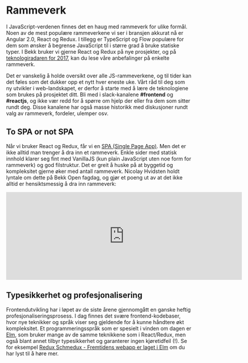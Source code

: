 # Rammeverk

I JavaScript-verdenen finnes det en haug med rammeverk for ulike formål. Noen av de mest populære rammeverkene vi ser i bransjen akkurat nå er Angular 2.0, React og Redux. I tillegg er TypeScript og Flow populære for dem som ønsker å begrense JavaScript til i større grad å bruke statiske typer. I Bekk bruker vi gjerne React og Redux på nye prosjekter, og på [teknologiradaren for 2017](https://radar.bekk.no/tech2017/frontend-og-mobil), kan du lese våre anbefalinger på enkelte rammeverk.

Det er vanskelig å holde oversikt over alle JS-rammeverkene, og til tider kan det føles som det dukker opp et nytt hver eneste uke. Vårt råd til deg som ny utvikler i web-landskapet, er derfor å starte med å lære de teknologiene som brukes på prosjektet ditt. Bli med i slack-kanalene **#frontend** og **#reactjs**, og ikke vær redd for å spørre om hjelp der eller fra dem som sitter rundt deg. Disse kanalene har også masse historikk med diskusjoner rundt valg av rammeverk, fordeler, ulemper osv.

## To SPA or not SPA

Når vi bruker React og Redux, får vi en [SPA (Single Page App)](https://en.wikipedia.org/wiki/Single-page_application). Men det er ikke alltid man trenger å dra inn et rammeverk. Enkle sider med statisk innhold klarer seg fint med VanillaJS (kun plain JavaScript uten noe form for rammeverk) og god filstruktur. Det er greit å huske på at byggetid og kompleksitet gjerne øker med antall rammeverk. Nicolay Hvidsten holdt lyntale om dette på Bekk Open fagdag, og gjør et poeng ut av at det ikke alltid er hensiktsmessig å dra inn rammeverk:

<iframe src="https://player.vimeo.com/video/208184341" width="640" height="238" frameborder="0" webkitallowfullscreen mozallowfullscreen allowfullscreen></iframe>

## Typesikkerhet og profesjonalisering

Frontendutvikling har i løpet av de siste årene gjennomgått en ganske heftig profesjonaliseringsprosess. I dag finnes det svære frontend-kodebaser, hvor nye teknikker og språk viser seg gjeldende for å kunne håndtere økt kompleksitet. Et programmeringsspråk som er spesielt i vinden om dagen er [Elm](https://radar.bekk.no/tech2018/sprak-og-rammeverk/elm), som bruker mange av de samme teknikkene som i React/Redux, men også blant annet tilbyr typesikkerhet og garanterer ingen kjøretidfeil (!). Se for eksempel [Redux Schmedux - Fremtidens webapp er laget i Elm](https://vimeo.com/208178713) om du har lyst til å høre mer.
